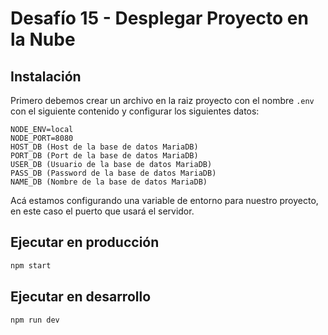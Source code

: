 # Desafío 15 - Desplegar Proyecto en la Nube

## Instalación

Primero debemos crear un archivo en la raiz proyecto con el nombre `.env` con el siguiente contenido y configurar los siguientes datos:
```
NODE_ENV=local
NODE_PORT=8080
HOST_DB (Host de la base de datos MariaDB)
PORT_DB (Port de la base de datos MariaDB)
USER_DB (Usuario de la base de datos MariaDB)
PASS_DB (Password de la base de datos MariaDB)
NAME_DB (Nombre de la base de datos MariaDB)

```
Acá estamos configurando una variable de entorno para nuestro proyecto, en este caso el puerto que usará el servidor.

## Ejecutar en producción


```sh
npm start
```

## Ejecutar en desarrollo


```sh
npm run dev
```
